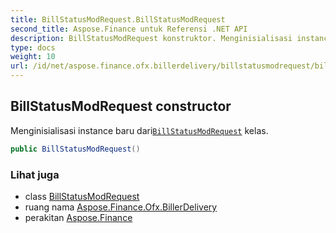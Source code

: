 ```yaml
---
title: BillStatusModRequest.BillStatusModRequest
second_title: Aspose.Finance untuk Referensi .NET API
description: BillStatusModRequest konstruktor. Menginisialisasi instance baru dariBillStatusModRequest kelas.
type: docs
weight: 10
url: /id/net/aspose.finance.ofx.billerdelivery/billstatusmodrequest/billstatusmodrequest/
---
```

## BillStatusModRequest constructor

Menginisialisasi instance baru dari[`BillStatusModRequest`](../) kelas.

```csharp
public BillStatusModRequest()
```

### Lihat juga

* class [BillStatusModRequest](../)
* ruang nama [Aspose.Finance.Ofx.BillerDelivery](../../billstatusmodrequest/)
* perakitan [Aspose.Finance](../../../)


